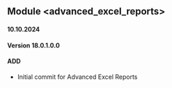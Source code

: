 ## Module <advanced_excel_reports>

#### 10.10.2024

#### Version 18.0.1.0.0

#### ADD

- Initial commit for Advanced Excel Reports
